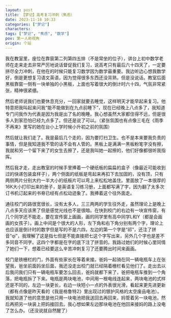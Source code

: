 ```yaml
---
layout: post
title: 【梦记】高考复习冲刺（焦虑）
date: 2023-11-18 10:33
categories: ["梦记"]
characters: 
tags: ["梦记", "焦虑", "数学"]
pov: 第一人称视角
origin: 个站
---
```


我在教室里，座位在靠窗第二列第四五排（不是常坐的位子），讲台上初中数学老师在走来走去非常严厉地说话督促我们复习，说高考只有最后六十四天了，一定要拼尽全力冲刺，在他在的时候只能复习数学因为数学最重要。我边听边心想我数学好，倒是更想复习语文英语，因为觉得很多东西还没背熟，但是没说话。教室后面黑板靠窗一侧有一块单独的小黑板，上面也写着很大的倒计时六十四，气氛非常紧张，精神很紧绷。

然后老师说我们也要休息充分，一回家就要去睡觉，这样明天才能早起来复习。他特意把我叫起来问我“能不能做到在九点前睡下”，现在已经晚上八点多了，我知道专门问我作为代表是因为我是出了名的晚睡。我心想虽然大家都住得不远，但是很多人到家恐怕已经九点多了。但还是说了可以。（紧张氛围也有点像三毛在《雨季不再来》里写的她在台小上学时候小升初之前的氛围）

然后就让我们走了。我是最后几个走的，因为要打扫卫生。也不是本来要我负责的事情，但是我知道我不管的话不会有人管的。黑板上是满满一黑板粉笔字没有擦，我就和另一个留下来了的女生去擦了，还是我叫她一起擦的，他们好像都很听我指挥。

然后我才走，走出教室的时候手里捧着一个硬纸板的扁扁的盒子（像最近可能收到过的快递包装盒样子），两个侧面的纸板是弯起来再扣下去加固的，没有顶，只有两侧两片分别大约一半大小的纸板片可以弯上来松松地盖住。里面放了一本很厚的16K大小打印出来的册子，是英语复习练习册，上面都写满了字，因为翻了太多次订书机订起来的书脊已经有点松动迹象了。我捧着这个往外面走。

通往校门的路很宽很长，没有太多人，三三两两的学生往外走，虽然理论上是晚上八点多天应该黑了但是感觉光线也不是很暗。在快到校门的右边有一块宣传窗，有几个同学还不能走，要在宣传窗上画画，画的同学里有高中同学L和Y（都是会画画的女孩子）。画上中间是个很大的人形，左下角和右下角分别有两个字，理论上也应该是倒计时的数字但是写的不是六四，左边的第一个字是“祁”，还注了拼音“qí”，我理解了这是指七但是不能直接把七这个字写出来，另外几个字也是差不多同音不同字。这四个字都是在字的底下注了拼音的。我路过她们的时候心里同情了她们一下，想着已经要这么辛苦冲刺复习了还要腾出时间来画画。

校门是铁栅栏的门，外面有些家长在等着来接。爸妈一起骑在同一辆电瓶车上在张望我，爸坐前面妈坐后面，我还没走出校门就已经隔着栅栏看见他们了。走出去以后我问我们只有一辆电瓶车要怎么回去，爸妈就都下来了，爸把电瓶车推到一个角落，把电瓶拆了下来。电瓶是两块电池，中间用一根电线连起来，两块电池的式样还是不同的，左边一块更长，右边一块短小一点的外表很光滑，看起来更先进更新（都有点像是昨天看的《我是格鲁特2》里出现过的银护风格的太空废品电池）。我就知道了他的意思是他只用一块电池把我送回去再回来，妈管着另一块电池，然后再把另一块装上把妈接回去。我心想如果左边那块电池在他回来接妈的路上没电了怎么办。（还没说就自然醒了）

